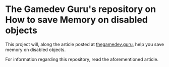 # The Gamedev Guru's repository on **How to save Memory on disabled objects**

This project will, along the article posted at [thegamedev.guru](https://thegamedev.guru/unity-addressables/save-memory-ondisable/), help you save memory on disabled objects.

For information regarding this repository, read the aforementioned article.